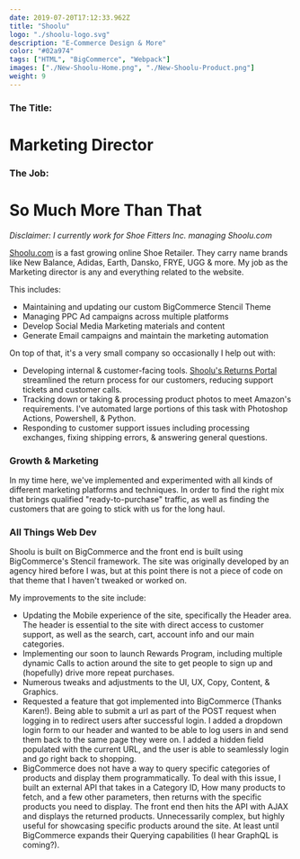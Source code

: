 ```yaml
---
date: 2019-07-20T17:12:33.962Z
title: "Shoolu" 
logo: "./shoolu-logo.svg"
description: "E-Commerce Design & More"
color: "#02a974"
tags: ["HTML", "BigCommerce", "Webpack"]
images: ["./New-Shoolu-Home.png", "./New-Shoolu-Product.png"]
weight: 9
---
```

### The Title:
# Marketing Director

### The Job:
# So Much More Than That

_Disclaimer: I currently work for Shoe Fitters Inc. managing Shoolu.com_

[Shoolu.com](https://shoolu.com) is a fast growing online Shoe Retailer. They carry name brands like New Balance, Adidas, Earth, Dansko, FRYE, UGG & more. My job as the Marketing director is any and everything related to the website. 

This includes: 

* Maintaining and updating our custom BigCommerce Stencil Theme
* Managing PPC Ad campaigns across multiple platforms
* Develop Social Media Marketing materials and content
* Generate Email campaigns and maintain the marketing automation


On top of that, it's a very small company so occasionally I help out with: 

* Developing internal & customer-facing tools. <a href="https://returns.shoolu.com" target="_blank" rel="noopener">Shoolu's Returns Portal</a> streamlined the return process for our customers, reducing support tickets and customer calls. 
* Tracking down or taking & processing product photos to meet Amazon's requirements. I've automated large portions of this task with Photoshop Actions, Powershell, & Python.
* Responding to customer support issues including processing exchanges, fixing shipping errors, & answering general questions. 

### Growth & Marketing

In my time here, we've implemented and experimented with all kinds of different marketing platforms and techniques. In order to find the right mix that brings qualified "ready-to-purchase" traffic, as well as finding the customers that are going to stick with us for the long haul. 

### All Things Web Dev

Shoolu is built on BigCommerce and the front end is built using BigCommerce's Stencil framework. The site was originally developed by an agency hired before I was, but at this point there is not a piece of code on that theme that I haven't tweaked or worked on. 

My improvements to the site include: 

* Updating the Mobile experience of the site, specifically the Header area. The header is essential to the site with direct access to customer support, as well as the search, cart, account info and our main categories. 
* Implementing our soon to launch Rewards Program, including multiple dynamic Calls to action around the site to get people to sign up and (hopefully) drive more repeat purchases. 
* Numerous tweaks and adjustments to the UI, UX, Copy, Content, & Graphics.
* Requested a feature that got implemented into BigCommerce (Thanks Karen!). Being able to submit a url as part of the POST request when logging in to redirect users after successful login. I added a dropdown login form to our header and wanted to be able to log users in and send them back to the same page they were on. I added a hidden field populated with the current URL, and the user is able to seamlessly login and go right back to shopping.
* BigCommerce does not have a way to query specific categories of products and display them programmatically. To deal with this issue, I built an external API that takes in a Category ID, How many products to fetch, and a few other parameters, then returns with the specific products you need to display. The front end then hits the API with AJAX and displays the returned products. Unnecessarily complex, but highly useful for showcasing specific products around the site. At least until BigCommerce expands their Querying capabilities (I hear GraphQL is coming?).